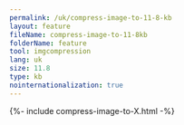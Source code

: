 ```yaml
---
permalink: /uk/compress-image-to-11-8-kb
layout: feature
fileName: compress-image-to-11-8kb
folderName: feature
tool: imgcompression
lang: uk
size: 11.8
type: kb
nointernationalization: true
---
```

{%- include compress-image-to-X.html -%}
      